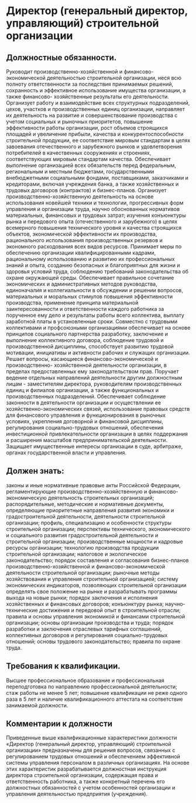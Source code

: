 # Директор (генеральный директор, управляющий) строительной организации

## Должностные обязанности.
Руководит производственно-хозяйственной и
финансово-экономической деятельностью строительной организации, неся всю
полноту ответственности за последствия принимаемых решений, сохранность и
эффективное использование имущества организации, а также финансово-
хозяйственные результаты его деятельности. Организует работу и взаимодействие
всех структурных подразделений, цехов, участков и производственных единиц
организации, направляет их деятельность на развитие и совершенствование
производства с учетом социальных и рыночных приоритетов, повышение
эффективности работы организации, рост объемов строящихся площадей и
увеличение прибыли, качества и конкурентоспособности строительной продукции,
ее соответствие мировым стандартам в целях завоевания отечественного и
зарубежного рынков и удовлетворения потребителей в качественных сооружениях и
строениях, соответствующих мировым стандартам качества. Обеспечивает
выполнение организацией всех обязательств перед федеральным, региональным и
местным бюджетами, государственными внебюджетными социальными фондами,
поставщиками, заказчиками и кредиторами, включая учреждения банка, а также
хозяйственных и трудовых договоров (контрактов) и бизнес-планов. Организует
производственно-хозяйственную деятельность на основе использования новейшей
техники и технологии, прогрессивных форм управления и организации труда,
научно обоснованных нормативов материальных, финансовых и трудовых затрат;
изучения конъюнктуры рынка и передового опыта (отечественного и зарубежного) в
целях всемерного повышения технического уровня и качества строящихся объектов,
экономической эффективности их производства, рационального использования
производственных резервов и экономного расходования всех видов ресурсов.
Принимает меры по обеспечению организации квалифицированными кадрами,
рациональному использованию и развитию их профессиональных знаний и опыта,
созданию безопасных и благоприятных для жизни и здоровья условий труда,
соблюдению требований законодательства об охране окружающей среды.
Обеспечивает правильное сочетание экономических и административных методов
руководства, единоначалия и коллегиальности в обсуждении и решении вопросов,
материальных и моральных стимулов повышения эффективности производства,
применение принципа материальной заинтересованности и ответственности каждого
работника за порученное ему дело и результаты работы всего коллектива, выплату
заработной платы в установленные сроки. Совместно с трудовыми коллективами и
профсоюзными организациями обеспечивает на основе принципов социального
партнерства разработку, заключение и выполнение коллективного договора,
соблюдение трудовой и производственной дисциплины, способствует развитию
трудовой мотивации, инициативы и активности рабочих и служащих организации.
Решает вопросы, касающиеся финансово-экономической и производственно-
хозяйственной деятельности организации, в пределах предоставленных ему
законодательством прав. Поручает ведение отдельных направлений деятельности
другим должностным лицам - заместителям директора, руководителям
производственных единиц и филиалов организации, а также функциональных и
производственных подразделений. Обеспечивает соблюдение законности в
деятельности организации и осуществлении ее хозяйственно-экономических связей,
использование правовых средств для финансового управления и функционирования в
рыночных условиях, укрепления договорной и финансовой дисциплины,
регулирования социально-трудовых отношений, обеспечения инвестиционной
привлекательности организации в целях поддержания и расширения масштабов
предпринимательской деятельности. Защищает имущественные интересы организации
в суде, арбитраже, органах государственной власти и управления.

## Должен знать:
законы и иные нормативные правовые акты Российской
Федерации, регламентирующие производственно-хозяйственную и финансово-
экономическую деятельность строительных организаций; распорядительные,
методические и нормативные документы, определяющие приоритетные направления
развития экономики и градостроительной деятельности, деятельности строительной
организации; профиль, специализацию и особенности структуры строительной
организации; перспективы технического, экономического и социального развития
градостроительной деятельности и строительной организации; производственные
мощности и кадровые ресурсы организации; технологию производства продукции
строительной организации; налоговое и экологическое законодательство; порядок
составления и согласования бизнес-планов производственно-хозяйственной и
финансово-экономической деятельности строительной организации; рыночные методы
хозяйствования и управления строительной организацией; систему экономических
индикаторов, позволяющих строительной организации определять свое положение на
рынке и разрабатывать программы выхода на новые рынки; порядок заключения и
исполнения хозяйственных и финансовых договоров; конъюнктуру рынка; научно-
технические достижения и передовой опыт в строительной отрасли; правила и
основы управления экономикой и финансами строительной организации; основы
организации производства и труда; порядок разработки и заключения отраслевых
тарифных соглашений, коллективных договоров и регулирования социально-трудовых
отношений; основы трудового законодательство; правила по охране труда.

## Требования к квалификации.
Высшее профессиональное образование и
профессиональная переподготовка по направлению профессиональной деятельности;
стаж работы не менее 5 лет; повышение квалификации не реже одного раза в 5 лет
и наличие квалификационного аттестата на соответствие занимаемой должности.

## Комментарии к должности

Приведенные выше квалификационные характеристики должности «Директор
(генеральный директор, управляющий) строительной организации» предназначены
для решения вопросов, связанных с регулированием трудовых отношений и
обеспечением эффективной системы управления персоналом в различных
организациях. На основе этих характеристик разрабатывается должностная
инструкция директора строительной организации, содержащая права и
ответственность работника, а также конкретный перечень его должностных
обязанностей с учетом особенностей организации и управления деятельностью
предприятия (учреждения).

